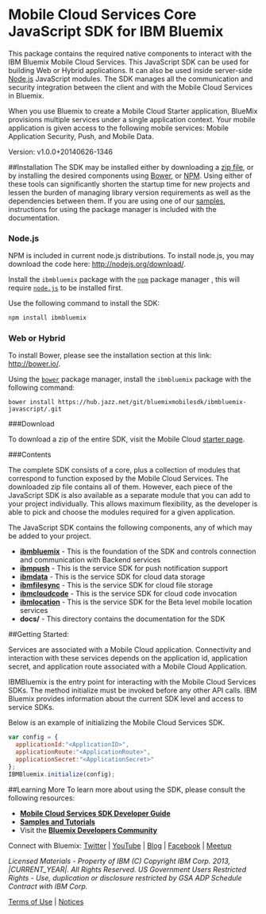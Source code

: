 Mobile Cloud Services Core JavaScript SDK for IBM Bluemix
===

This package contains the required native components to interact with the IBM
Bluemix Mobile Cloud Services.  This JavaScript SDK can be used for building Web
or Hybrid applications.  It can also be used inside server-side [Node.js](http://nodejs.org)
JavaScript modules. The SDK manages all the communication and security integration between
the client and with the Mobile Cloud Services in Bluemix.

When you use Bluemix to create a Mobile Cloud Starter application, BlueMix provisions
multiple services under a single application context. Your mobile application is given
access to the following mobile services: Mobile Application Security, Push, and Mobile Data.

Version: v1.0.0+20140626-1346

##Installation
The SDK may be installed either by downloading a [zip file](https://mbaas-catalog.ng.bluemix.net/sdk/ibm-bluemix-sdk-javascript.zip),
or by installing the desired components using [Bower](http://bower.io), or [NPM](https://www.npmjs.org/).
Using either of these tools can significantly shorten the startup time for new
projects and lessen the burden of managing library version requirements
as well as the dependencies between them.  If you
are using one of our [samples](https://hub.jazz.net/user/mobilecloud),
instructions for using the package manager is included with the documentation.

### Node.js

NPM is included in current node.js distributions.  To install node.js, you may
download the code here: http://nodejs.org/download/.  

Install the `ibmbluemix` package with the [`npm`](https://www.npmjs.org/) package manager , this will require [`node.js`](http://nodejs.org/download/) to be installed first.

Use the following command to install the SDK:

```bash
npm install ibmbluemix
```

### Web or Hybrid

To install Bower, please see the installation section at this link:
http://bower.io/.  

Using the [`bower`](http://bower.io/) package manager, install the `ibmbluemix` package with the following command:

```
bower install https://hub.jazz.net/git/bluemixmobilesdk/ibmbluemix-javascript/.git
```

###Download

To download a zip of the entire SDK, visit the Mobile Cloud [starter page](https://www.ng.bluemix.net/docs/#starters/mobile/index.html#index).

###Contents

The complete SDK consists of a core, plus a collection of modules that correspond to function exposed
by the Mobile Cloud Services.  The downloaded zip file
contains all of them. However, each piece of the JavaScript SDK is also available as a separate module
that you can add to your project individually. This allows maximum flexibility, as the developer is able to
pick and choose the modules required for a given application.

The JavaScript SDK contains the following components, any of which may be added to your project.

- **[ibmbluemix](https://hub.jazz.net/project/bluemixmobilesdk/ibmbluemix-javascript/overview)** - This is the foundation of the SDK and controls connection and communication with Backend services
- **[ibmpush](https://hub.jazz.net/project/bluemixmobilesdk/ibmpush-javascript/overview)** - This is the service SDK for push notification support
- **[ibmdata](https://hub.jazz.net/project/bluemixmobilesdk/ibmdata-javascript/overview)** - This is the service SDK for cloud data storage
- **[ibmfilesync](https://hub.jazz.net/project/bluemixmobilesdk/ibmfilesync-javascript/overview)** - This is the service SDK for cloud file storage
- **[ibmcloudcode](https://hub.jazz.net/project/bluemixmobilesdk/ibmcloudcode-javascript/overview)** - This is the service SDK for cloud code invocation
- **[ibmlocation](https://hub.jazz.net/project/bluemixmobilesdk/ibmlocation-javascript/overview)** - This is the service SDK for the Beta level mobile location services
- **docs/** - This directory contains the documentation for the SDK

##Getting Started:

Services are associated with a Mobile Cloud application. Connectivity and interaction with
these services depends on the application id, application secret, and application route associated
with a Mobile Cloud Application.

IBMBluemix is the entry point for interacting with the Mobile Cloud Services SDKs.  The method initialize
must be invoked before any other API calls.  IBM Bluemix provides information about the current SDK level
and access to service SDKs.

Below is an example of initializing the Mobile Cloud Services SDK.
```javascript
var config = {
  applicationId:"<ApplicationID>",
  applicationRoute:"<ApplicationRoute>",
  applicationSecret:"<ApplicationSecret>"
};
IBMBluemix.initialize(config);
```

##Learning More
To learn more about using the SDK, please consult the following resources:
- **[Mobile Cloud Services SDK Developer Guide](http://mbaas-gettingstarted.ng.bluemix.net/)**
- **[Samples and Tutorials](https://www.ng.bluemix.net/docs/#starters/mobile/index.html#samples)**
- Visit the **[Bluemix Developers Community](https://developer.ibm.com/bluemix/)**

Connect with Bluemix: [Twitter](https://twitter.com/ibmbluemix) |
[YouTube](https://www.youtube.com/playlist?list=PLzpeuWUENMK2d3L5qCITo2GQEt-7r0oqm) |
[Blog](https://developer.ibm.com/bluemix/blog/) |
[Facebook](https://www.facebook.com/ibmbluemix) |
[Meetup](http://www.meetup.com/bluemix/)

*Licensed Materials - Property of IBM
(C) Copyright IBM Corp. 2013, |CURRENT_YEAR|. All Rights Reserved.
US Government Users Restricted Rights - Use, duplication or
disclosure restricted by GSA ADP Schedule Contract with IBM Corp.*

[Terms of Use](https://hub.jazz.net/project/bluemixmobilesdk/ibmbluemix-android/overview#https://hub.jazz.net/gerrit/plugins/gerritfs/contents/bluemixmobilesdk%252Fibmbluemix-android/refs%252Fheads%252Fmaster/License.txt) |
[Notices]()

